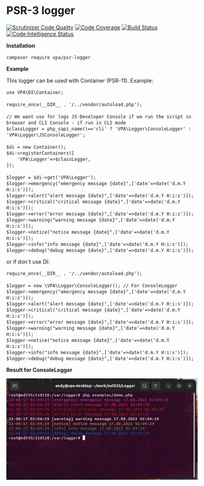 # PSR-3 logger

[![Scrutinizer Code Quality](https://scrutinizer-ci.com/g/zolll23/psr-logger/badges/quality-score.png?b=main)](https://scrutinizer-ci.com/g/zolll23/psr-logger/?branch=main)
[![Code Coverage](https://scrutinizer-ci.com/g/zolll23/psr-logger/badges/coverage.png?b=main)](https://scrutinizer-ci.com/g/zolll23/psr-logger/?branch=main)
[![Build Status](https://scrutinizer-ci.com/g/zolll23/psr-logger/badges/build.png?b=main)](https://scrutinizer-ci.com/g/zolll23/psr-logger/build-status/main)
[![Code Intelligence Status](https://scrutinizer-ci.com/g/zolll23/psr-logger/badges/code-intelligence.svg?b=main)](https://scrutinizer-ci.com/code-intelligence)

**Installation**

```
composer require vpa/psr-logger
```

**Example**

This logger can be used with Container (PSR-11). Example:

```
use VPA\DI\Container;

require_once(__DIR__ . '/../vendor/autoload.php');

// We want use for logs JS Developer Console if we run the script in browser and CLI Console - if run in CLI mode
$classLogger = php_sapi_name()=='cli' ? 'VPA\Logger\ConsoleLogger' : 'VPA\Logger\JSConsoleLogger';

$di = new Container();
$di->registerContainers([
    'VPA\Logger'=>$classLogger,
]);

$logger = $di->get('VPA\Logger');
$logger->emergency("emergency message {date}",['date'=>date('d.m.Y H:i:s')]);
$logger->alert("alert message {date}",['date'=>date('d.m.Y H:i:s')]);
$logger->critical("critical message {date}",['date'=>date('d.m.Y H:i:s')]);
$logger->error("error message {date}",['date'=>date('d.m.Y H:i:s')]);
$logger->warning("warning message {date}",['date'=>date('d.m.Y H:i:s')]);
$logger->notice("notice message {date}",['date'=>date('d.m.Y H:i:s')]);
$logger->info("info message {date}",['date'=>date('d.m.Y H:i:s')]);
$logger->debug("debug message {date}",['date'=>date('d.m.Y H:i:s')]);

```
or if don`t use DI:
```
require_once(__DIR__ . '/../vendor/autoload.php');

$logger = new \VPA\Logger\ConsoleLogger(); // For ConsoleLogger
$logger->emergency("emergency message {date}",['date'=>date('d.m.Y H:i:s')]);
$logger->alert("alert message {date}",['date'=>date('d.m.Y H:i:s')]);
$logger->critical("critical message {date}",['date'=>date('d.m.Y H:i:s')]);
$logger->error("error message {date}",['date'=>date('d.m.Y H:i:s')]);
$logger->warning("warning message {date}",['date'=>date('d.m.Y H:i:s')]);
$logger->notice("notice message {date}",['date'=>date('d.m.Y H:i:s')]);
$logger->info("info message {date}",['date'=>date('d.m.Y H:i:s')]);
$logger->debug("debug message {date}",['date'=>date('d.m.Y H:i:s')]);

```

**Result for ConsoleLogger**


![Screenshot](CLI_console.png)
